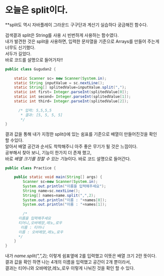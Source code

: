 # 오늘은 split이다.

**split도 역시 자바플레이 그라운드 구구단과 계산기 실습하다 궁금해진 함수다.


검색결과 split은 String를 사용 시 빈번하게 사용하는 함수였다.   
내가 발견한 것은 split을 사용하면,  입력한 문자열을 기준으로 Arrays를 만들어 주는게 너무도 신기했다.  
서두가 길었다.     
바로 코드를 설명으로 들어가자!!

```java
public class Gugudan2 {
	
	static Scanner sc= new Scanner(System.in);
	static String inputValue = sc.nextLine();
	static String[] splitedValue=inputValue.split(",");
	static int first= Integer.parseInt(splitedValue[0]);
	static int second= Integer.parseInt(splitedValue[1]);
	static int third= Integer.parseInt(splitedValue[2]);
      
      /* 입력: 5,5,5,5
       * 결과: [5, 5, 5, 5]
       */
}
```
결과 값을 통해 내가 지정한 split()에 있는 쉼표를 기준으로 배열이 만들어진것을 확인 할 수있다.   
알아서 배열 공간과 순서도 착착해주니 아주 좋은 무기가 될 것은 느낌이다.    
공부해서 찾아 보니, 기능이 한가지 더 존재 했고,    
바로 *배열 크기를 정할 수 있는 기능*이다. 바로 코드 설명으로 들어간다.

```java
public class Practice {

	public static void main(String[] args) {
		Scanner sc=new Scanner(System.in);
		System.out.println("이름을 입력해주세요");
		String name=sc.nextLine();
		String[] names=name.split(",",2);
		System.out.println("이름 : "+names[0]);
		System.out.println("이름 : "+names[1]);
		
        /*
      이름을 입력해주세요
      티어니,오바메양,레노,로우
       이름 : 티어니
      이름 : 오바메양,레노,로우
      */
	}
}
```
내가 *name.split(",",2);* 이렇게 쉼표옆에 2를 입력했고 이뜻은 배열 크기 2란 뜻이다.  
결과 값을 확인 하면 나는 4개의 이름을 입력했고 공간이 2개 뿐이라서,        
결과는 티어니와 오바메양,레노,로우 이렇게 나눠진 것을 확인 할 수 있다.
